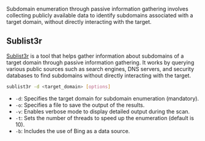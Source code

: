 Subdomain enumeration through passive information gathering involves collecting publicly available data to identify subdomains associated with a target domain, without directly interacting with the target. 

## Sublist3r
[Sublist3r](https://github.com/aboul3la/Sublist3r) is a  tool that helps gather information about subdomains of a target domain through passive information gathering. It works by querying various public sources such as search engines, DNS servers, and security databases to find subdomains without directly interacting with the target.

```bash
sublist3r -d <target_domain> [options]
```

- `-d`: Specifies the target domain for subdomain enumeration (mandatory).
- `-o`: Specifies a file to save the output of the results.
- `-v`: Enables verbose mode to display detailed output during the scan.
- `-t`: Sets the number of threads to speed up the enumeration (default is 10).
- `-b`: Includes the use of Bing as a data source.